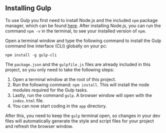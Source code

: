 ## Installing Gulp
To use Gulp you first need to install Node.js and the included `npm` package manager,  which can be found [here](https://nodejs.org/en/download/). After installing Node.js, you can run the command `npm -v` in the terminal, to see your installed version of `npm`.

Open a terminal window and type the following command to install the Gulp command line interface (CLI) globally on your pc:

`npm install -g gulp-cli`

The `package.json`  and the `gulpfile.js` files are already included in this project, so you only need to take the following steps:

1. Open a terminal window at the root of this project.
2. Run the following command: `npm install`. This will install the node modules required for the Gulp tasks.
3. Lastly, run the command `gulp`. A browser window will open with the `index.html` file.
4. You can now start coding in the `app` directory.

After this, you need to keep the `gulp` terminal open, so changes in your dev files will automatically generate the style and script files for your project and refresh the browser window.
